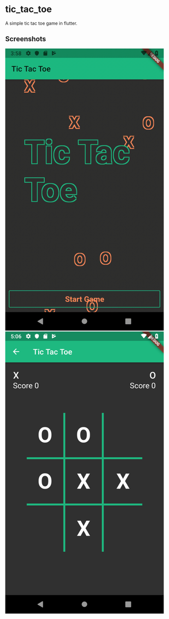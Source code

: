 # tic_tac_toe

A simple tic tac toe game in flutter.

## Screenshots

![Start Screen](screenshots/start-screen.gif "Start Screen")
![Game Screen](screenshots/game-screen.png "Game Screen")